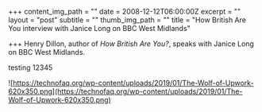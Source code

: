 +++
content_img_path = ""
date = 2008-12-12T06:00:00Z
excerpt = ""
layout = "post"
subtitle = ""
thumb_img_path = ""
title = "How British Are You interview with Janice Long on BBC West Midlands"

+++
Henry Dillon, author of _How British Are You?_, speaks with Janice Long on BBC West Midlands.

testing 12345

![https://technofaq.org/wp-content/uploads/2019/01/The-Wolf-of-Upwork-620x350.png](https://technofaq.org/wp-content/uploads/2019/01/The-Wolf-of-Upwork-620x350.png)